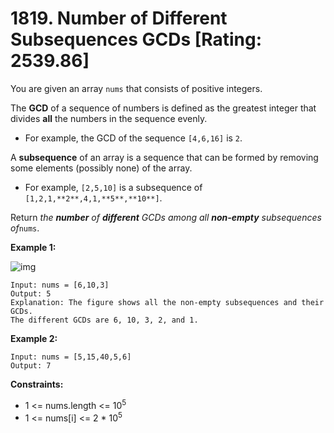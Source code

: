 # 1819. Number of Different Subsequences GCDs [Rating: 2539.86]

You are given an array `nums` that consists of positive integers.

The **GCD** of a sequence of numbers is defined as the greatest integer that divides **all** the numbers in the sequence evenly.

- For example, the GCD of the sequence `[4,6,16]` is `2`.

A **subsequence** of an array is a sequence that can be formed by removing some elements (possibly none) of the array.

- For example, `[2,5,10]` is a subsequence of `[1,2,1,**2**,4,1,**5**,**10**]`.

Return *the **number** of **different** GCDs among all **non-empty** subsequences of*`nums`.

 

**Example 1:**

![img](https://assets.leetcode.com/uploads/2021/03/17/image-1.png)

```
Input: nums = [6,10,3]
Output: 5
Explanation: The figure shows all the non-empty subsequences and their GCDs.
The different GCDs are 6, 10, 3, 2, and 1.
```

**Example 2:**

```
Input: nums = [5,15,40,5,6]
Output: 7
```

 

**Constraints:**

- 1 <= nums.length <= 10<sup>5</sup>
- 1 <= nums[i] <= 2 * 10<sup>5</sup>